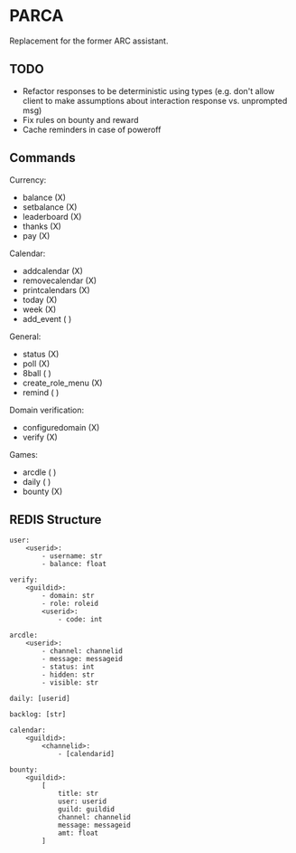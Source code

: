 # PARCA

Replacement for the former ARC assistant.

## TODO

- Refactor responses to be deterministic using types (e.g. don't allow client to make assumptions about interaction response vs. unprompted msg)
- Fix rules on bounty and reward
- Cache reminders in case of poweroff

## Commands

Currency:

- balance (X)
- setbalance (X)
- leaderboard (X)
- thanks (X)
- pay (X)

Calendar:

- addcalendar (X)
- removecalendar (X)
- printcalendars (X)
- today (X)
- week (X)
- add_event ( )

General:

- status (X)
- poll (X)
- 8ball ( )
- create_role_menu (X)
- remind ( )

Domain verification:

- configuredomain (X)
- verify (X)

Games:

- arcdle ( )
- daily ( )
- bounty (X)

## REDIS Structure

```
user:
	<userid>:
		- username: str
		- balance: float

verify:
	<guildid>:
		- domain: str
		- role: roleid
		<userid>:
			- code: int

arcdle:
	<userid>:
		- channel: channelid
		- message: messageid
		- status: int
		- hidden: str
		- visible: str

daily: [userid]

backlog: [str]

calendar:
	<guildid>:
		<channelid>:
			- [calendarid]

bounty:
	<guildid>:
		[
			title: str
			user: userid
			guild: guildid
			channel: channelid
			message: messageid
			amt: float
		]
```
